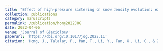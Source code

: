 ```yaml
---
title: "Effect of high-pressure sintering on snow density evolution: experiments and results"
collection: publications
category: manuscripts
permalink: /publication/hong2022JOG
date: 2022-04-06
venue: 'Journal of Glaciology'
paperurl: 'https://doi.org/10.1017/jog.2022.11'
citation: 'Hong, J., Talalay, P., Man, T., Li, Y., Fan, X., Li, C., & Zhang, N. (2022). &quot;Effect of high-pressure sintering on snow density evolution: experiments and results. &quot; <i>Journal of Glaciology</i>. 68(272), 1107-1115.'
---
```


